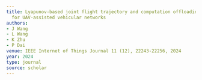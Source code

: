 ```yaml
---
title: Lyapunov-based joint flight trajectory and computation offloading optimization
  for UAV-assisted vehicular networks
authors:
- J Wang
- L Wang
- K Zhu
- P Dai
venue: IEEE Internet of Things Journal 11 (12), 22243-22256, 2024
year: 2024
type: journal
source: scholar
---
```

